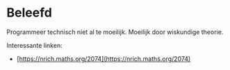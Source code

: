 # Beleefd

Programmeer technisch niet al te moeilijk. Moeilijk door wiskundige theorie.

Interessante linken:
* [https://nrich.maths.org/2074](https://nrich.maths.org/2074)
